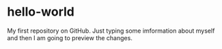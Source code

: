 # hello-world
My first repository on GitHub.
Just typing some imformation about myself and then I am going to preview the changes. 
